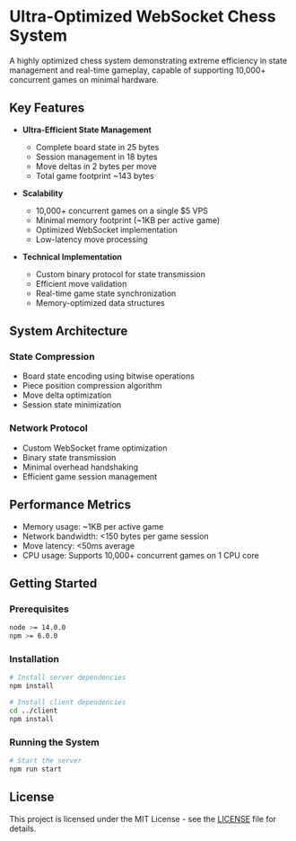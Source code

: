 # Ultra-Optimized WebSocket Chess System

A highly optimized chess system demonstrating extreme efficiency in state management and real-time gameplay, capable of supporting 10,000+ concurrent games on minimal hardware.

## Key Features

- **Ultra-Efficient State Management**

  - Complete board state in 25 bytes
  - Session management in 18 bytes
  - Move deltas in 2 bytes per move
  - Total game footprint ~143 bytes

- **Scalability**

  - 10,000+ concurrent games on a single $5 VPS
  - Minimal memory footprint (~1KB per active game)
  - Optimized WebSocket implementation
  - Low-latency move processing

- **Technical Implementation**
  - Custom binary protocol for state transmission
  - Efficient move validation
  - Real-time game state synchronization
  - Memory-optimized data structures

## System Architecture

### State Compression

- Board state encoding using bitwise operations
- Piece position compression algorithm
- Move delta optimization
- Session state minimization

### Network Protocol

- Custom WebSocket frame optimization
- Binary state transmission
- Minimal overhead handshaking
- Efficient game session management

## Performance Metrics

- Memory usage: ~1KB per active game
- Network bandwidth: <150 bytes per game session
- Move latency: <50ms average
- CPU usage: Supports 10,000+ concurrent games on 1 CPU core

## Getting Started

### Prerequisites

```bash
node >= 14.0.0
npm >= 6.0.0
```

### Installation

```bash
# Install server dependencies
npm install

# Install client dependencies
cd ../client
npm install
```

### Running the System

```bash
# Start the server
npm run start
```

## License

This project is licensed under the MIT License - see the [LICENSE](LICENSE) file for details.
